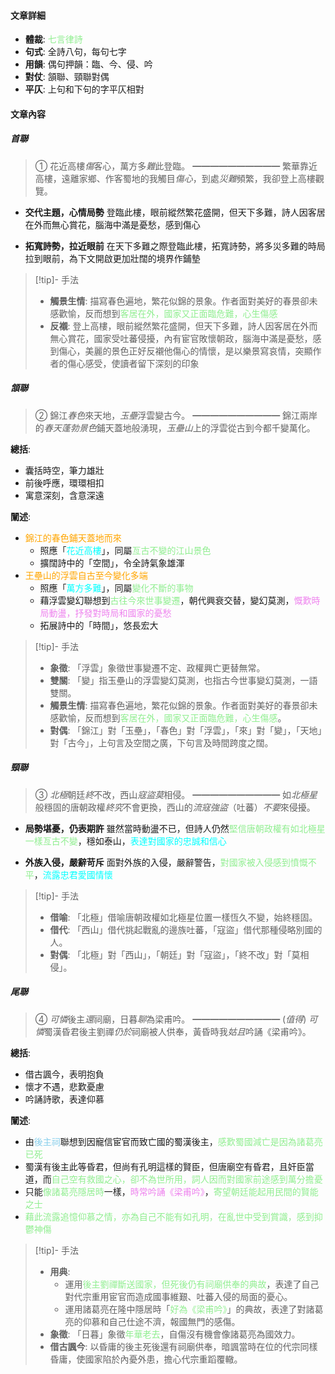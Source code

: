 #### 文章詳細
- **體裁**: <span style="color: lightgreen">七言律詩</span>
- **句式**: 全詩八句，每句七字
- **用韻**: 偶句押韻：臨、今、侵、吟
- **對仗**: 頷聯、頸聯對偶
- **平仄**: 上句和下句的字平仄相對

#### 文章內容
##### 首聯
> ①   花近高樓*傷*客心，萬方多*難*此登臨。
> ━━━━━━━━━━
> 繁華靠近高樓，遠離家鄉、作客蜀地的我觸目*傷心*，到處*災難*頻繁，我卻登上高樓觀覽。

- **交代主題，心情局勢**
  登臨此樓，眼前縱然繁花盛開，但天下多難，詩人因客居在外而無心賞花，腦海中滿是憂愁，感到傷心

- **拓寬詩勢，拉近眼前**
  在天下多難之際登臨此樓，拓寬詩勢，將多災多難的時局拉到眼前，為下文開啟更加壯闊的境界作鋪墊

> [!tip]- 手法
> - **觸景生情**: 描寫春色遍地，繁花似錦的景象。作者面對美好的春景卻未感歡愉，反而想到<span style="color: lightgreen">客居在外，國家又正面臨危難，心生傷感</span>
> - **反襯**: 登上高樓，眼前縱然繁花盛開，但天下多難，詩人因客居在外而無心賞花，國家受吐蕃侵擾，內有宦官敗懷朝政，腦海中滿是憂愁，感到傷心，美麗的景色正好反襯他傷心的情懷，是以樂景寫哀情，突顯作者的傷心感受，使讀者留下深刻的印象

##### 頷聯
> ②   錦江*春色*來天地，*玉壘*浮雲變古今。
> ━━━━━━━━━━
> 錦江兩岸的*春天蓬勃景色*鋪天蓋地般湧現，*玉壘山*上的浮雲從古到今都千變萬化。

**總括**:
- 囊括時空，筆力雄壯
- 前後呼應，環環相扣
- 寓意深刻，含意深遠

**闡述**:
- <span style="color: orange">錦江的春色鋪天蓋地而來</span>
	- 照應「<span style="color: aqua">花近高樓</span>」，同屬<span style="color: lightgreen">亙古不變的江山景色</span>
	- 擴闊詩中的「空間」，令全詩氣象雄渾
- <span style="color: orange">王壘山的浮雲自古至今變化多端</span>
	- 照應「<span style="color: aqua">萬方多難</span>」，同屬<span style="color: lightgreen">變化不斷的事物</span>
	- 藉浮雲變幻聯想到<span style="color: lightgreen">古往今來世事變遷</span>，朝代興衰交替，變幻莫測，<span style="color: violet">慨歎時局動盪，抒發對時局和國家的憂愁</span>
	- 拓展詩中的「時間」，悠長宏大

> [!tip]- 手法
> - **象徵**: 「浮雲」象徵世事變遷不定、政權興亡更替無常。
> - **雙關**: 「變」指玉壘山的浮雲變幻莫測，也指古今世事變幻莫測，一語雙關。
> - **觸景生情**: 描寫春色遍地，繁花似錦的景象。作者面對美好的春景卻未感歡愉，反而想到<span style="color: lightgreen">客居在外，國家又正面臨危難，心生傷感</span>。
> - **對偶**: 「錦江」對「玉壘」，「春色」對「浮雲」，「來」對「變」，「天地」對「古今」，上句言及空間之廣，下句言及時間跨度之闊。

##### 頸聯
> ③   *北極*朝廷*終*不改，西山*寇盜莫*相侵。 
> ━━━━━━━━━━
> 如*北極星*般穩固的唐朝政權*終究*不會更換，西山的*流寇強盜*（吐蕃）*不要*來侵擾。

- **局勢堪憂，仍表期許**
  雖然當時動盪不已，但詩人仍然<span style="color: lightgreen">堅信唐朝政權有如北極星一樣亙古不變</span>，穩如泰山，<span style="color: aqua">表達對國家的忠誠和信心</span>

- **外族入侵，嚴辭苛斥**
  面對外族的入侵，嚴辭警告，<span style="color: lightgreen">對國家被入侵感到憤慨不平</span>，<span style="color: aqua">流露忠君愛國情懷</span>

> [!tip]- 手法
> - **借喻**: 「北極」借喻唐朝政權如北極星位置一樣恆久不變，始終穩固。
> - **借代**: 「西山」借代挑起戰亂的邊族吐蕃，「寇盜」借代那種侵略別國的人。
> - **對偶**: 「北極」對「西山」，「朝廷」對「寇盜」，「終不改」對「莫相侵」。

##### 尾聯
> ④   *可憐*後主*還*祠廟，日暮*聊*為梁甫吟。
> ━━━━━━━━━━
> (*值得*) *可憐*蜀漢昏君後主劉禪*仍於*祠廟被人供奉，黃昏時我*姑且*吟誦《梁甫吟》。

**總括**:
- 借古諷今，表明抱負
- 懷才不遇，悲歎憂慮
- 吟誦詩歌，表達仰慕

**闡述**:
- 由<span style="color: skyblue">後主祠</span>聯想到因寵信宦官而致亡國的蜀漢後主，<span style="color: lightgreen">感歎蜀國減亡是因為諸葛亮已死</span>
- 蜀漢有後主此等昏君，但尚有孔明這樣的賢臣，但唐廟空有昏君，且奸臣當道，而<span style="color: lightgreen">自己空有救國之心，卻不為世所用，詞人因而對國家前途感到萬分擔憂</span>
- 只能<span style="color: lightgreen">像諸葛亮隱居時</span>一樣，<span style="color: violet">時常吟誦《梁甫吟》</span>，<span style="color: lightgreen">寄望朝廷能起用民間的賢能之士</span>
- <span style="color: lightgreen">藉此流露追憶仰慕之情，亦為自己不能有如孔明，在亂世中受到賞識，感到抑鬱神傷</span>

> [!tip]- 手法
> - **用典**:
> 	- 運用<span style="color: lightgreen">後主劉禪斷送國家，但死後仍有祠廟供奉的典故</span>，表達了自己對代宗重用宦官而造成國事維艱、吐蕃入侵的局面的憂心。
> 	- 運用諸葛亮在隆中隱居時「<span style="color: lightgreen">好為《梁甫吟》</span>」的典故，表達了對諸葛亮的仰慕和自己仕途不濟，報國無門的感傷。
> - **象徵**: 「日暮」象徵<span style="color: lightgreen">年華老去</span>，自傷沒有機會像諸葛亮為國效力。
> - **借古諷今**: 以昏庸的後主死後還有祠廟供奉，暗諷當時在位的代宗同樣昏庸，使國家陷於內憂外患，擔心代宗重蹈覆轍。
